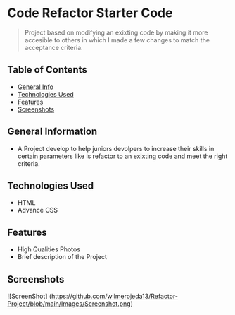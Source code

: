 # Code Refactor Starter Code
>Project based on modifying an exixting code  by making it more accesible to others in which I made a few changes to  match the acceptance criteria.

## Table of Contents 
* [General Info](#general-information)
* [Technologies Used](#technologies-used)
* [Features](#features)
* [Screenshots](#screenshots)

## General Information
- A Project develop to help juniors devolpers to increase their skills in certain parameters like is refactor to an  exixting code and meet the right criteria.

## Technologies Used
- HTML
- Advance CSS

## Features
- High Qualities Photos 
- Brief description of the Project

## Screenshots
![ScreenShot] (https://github.com/wilmerojeda13/Refactor-Project/blob/main/Images/Screenshot.png)

